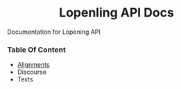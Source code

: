<h1 align="center">Lopenling API Docs</h1>

Documentation for Lopening API

### Table Of Content
- [Alignments](/Lopenling-App/api/alignments.md)
- Discourse
- Texts
